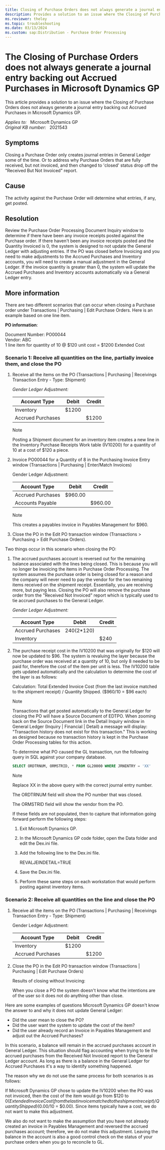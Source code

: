 ```yaml
---
title: Closing of Purchase Orders does not always generate a journal entry backing out Accrued Purchases
description: Provides a solution to an issue where the Closing of Purchase Orders does not always generate a journal entry backing out Accrued Purchases in Microsoft Dynamics GP.
ms.reviewer: theley
ms.topic: troubleshooting
ms.date: 03/13/2024
ms.custom: sap:Distribution - Purchase Order Processing
---
```

# The Closing of Purchase Orders does not always generate a journal entry backing out Accrued Purchases in Microsoft Dynamics GP

This article provides a solution to an issue where the Closing of Purchase Orders does not always generate a journal entry backing out Accrued Purchases in Microsoft Dynamics GP.

_Applies to:_ &nbsp; Microsoft Dynamics GP  
_Original KB number:_ &nbsp; 2021543

## Symptoms

Closing a Purchase Order only creates journal entries in General Ledger some of the time. Or to address why Purchase Orders that are fully received, but not invoiced, and then changed to 'closed' status drop off the "Received But Not Invoiced" report.

## Cause

The activity against the Purchase Order will determine what entries, if any, get posted.

## Resolution

Review the Purchase Order Processing Document Inquiry window to determine if there have been any invoice receipts posted against the Purchase order. If there haven't been any invoice receipts posted and the Quantity Invoiced is 0, the system is designed to not update the General Ledger with adjusting entries. If the PO was closed before Invoicing and you need to make adjustments to the Accrued Purchases and Inventory accounts, you will need to create a manual adjustment in the General Ledger. If the invoice quantity is greater than 0, the system will update the Accrued Purchases and Inventory accounts automatically via a General Ledger entry.

## More information

There are two different scenarios that can occur when closing a Purchase order under Transactions | Purchasing | Edit Purchase Orders. Here is an example based on one line item.

**PO information**:

Document Number: PO00044  
Vendor: ABC  
1 line item for quantity of 10 @ $120 unit cost = $1200 Extended Cost  

### Scenario 1: Receive all quantities on the line, partially invoice them, and close the PO

1. Receive all the items on the PO (Transactions | Purchasing | Receivings Transaction Entry - Type: Shipment)

    _Gender Ledger Adjustment:_  

    | Account Type| Debit| Credit |
    |---|---|---|
    |Inventory|$1200| |
    |Accrued Purchases||$1200|

    > [!NOTE]
    > Posting a Shipment document for an inventory item creates a new line in the Inventory Purchase Receipts Work table (IV10200) for a quantity of 10 at a cost of $120 a piece.

2. Invoice PO00044 for a Quantity of 8 in the Purchasing Invoice Entry window (Transactions | Purchasing | Enter/Match Invoices)

    Gender Ledger Adjustment:  

    | Account Type| Debit| Credit |
    |---|---|---|
    | Accrued Purchases|$960.00| |
    | Accounts Payable||$960.00|

    > [!NOTE]
    > This creates a payables invoice in Payables Management for $960.

3. Close the PO in the Edit PO transaction window (Transactions > Purchasing > Edit Purchase Orders).

Two things occur in this scenario when closing the PO:

1. The accrued purchases account is reversed out for the remaining balance associated with the lines being closed. This is because you will no longer be invoicing the items in Purchase Order Processing. The system assumes the purchase order is being closed for a reason and the company will never need to pay the vendor for the two remaining items received on the shipment receipt. Essentially, you are receiving more, but paying less.  Closing the PO will also remove the purchase order from the "Received Not Invoiced" report which is typically used to tie accrued purchases to the General Ledger.

    _Gender Ledger Adjustment:_  

    | Account Type| Debit| Credit |
    |---|---|---|
    | Accrued Purchases|$240 (2*$120)| |
    | Inventory|| $240|

2. The purchase receipt cost in the IV10200 that was originally for $120 will now be updated to $96. The system is revaluing the layer because the purchase order was received at a quantity of 10, but only 8 needed to be paid for, therefore the cost of the item per unit is less. The IV10200 table gets updated automatically and the calculation to determine the cost of the layer is as follows:

    Calculation: Total Extended Invoice Cost (from the last invoice matched to the shipment receipt) / Quantity Shipped. ($960/10 = $96 each)

    > [!NOTE]
    > Transactions that get posted automatically to the General Ledger for closing the PO will have a Source Document of EDTPO. When zooming back on the Source Document link in the Detail Inquiry window in General Ledger (Inquiry | Financial | Detail) a message will display: "Transaction history does not exist for this transaction." This is working as designed because no transaction history is kept in the Purchase Order Processing tables for this action.

    To determine what PO caused the GL transaction, run the following query in SQL against your company database.

    ```sql
    SELECT ORDTRNUM, ORMSTRID, * FROM GL20000 WHERE JRNENTRY = 'XX'
    ```

    > [!NOTE]
    > Replace XX in the above query with the correct journal entry number.

     The ORDTRNUM field will show the PO number that was closed.

     The ORMSTRID field will show the vendor from the PO.

    If these fields are not populated, then to capture that information going forward perform the following steps:

    1. Exit Microsoft Dynamics GP.
    2. In the Microsoft Dynamics GP code folder, open the Data folder and edit the Dex.ini file.
    3. Add the following line to the Dex.ini file.

        REVALJEINDETAIL=TRUE
    4. Save the Dex.ini file.
    5. Perform these same steps on each workstation that would perform posting against inventory items.  

### Scenario 2: Receive all quantities on the line and close the PO

1. Receive all the items on the PO (Transactions | Purchasing | Receivings Transaction Entry - Type: Shipment)

    Gender Ledger Adjustment:

    | Account Type|  Debit| Credit |
    |---|---|---|
    |Inventory|$1200||
    |Accrued Purchases||$1200|

2. Close the PO in the Edit PO transaction window (Transactions | Purchasing | Edit Purchase Orders)

    Results of closing without Invoicing:

    When you close a PO the system doesn't know what the intentions are of the user so it does not do anything other than close.

Here are some examples of questions Microsoft Dynamics GP doesn't know the answer to and why it does not update General Ledger:

- Did the user mean to close the PO?
- Did the user want the system to update the cost of the item?
- Did the user already record an Invoice in Payables Management and adjust out the Accrued Purchases?

In this scenario, a balance will remain in the accrued purchases account in General Ledger.  This situation should flag accounting when trying to tie the accrued purchases from the Received Not Invoiced report to the General Ledger account.  As long as there is a balance in the General Ledger for Accrued Purchases it's a way to identify something happened.  

The reason why we do not use the same process for both scenarios is as follows:

If Microsoft Dynamics GP chose to update the IV10200 when the PO was not invoiced, then the cost of the item would go from $120 to $0 (Extended Invoice Cost (from the last invoice matched to the shipment receipt) / Quantity Shipped) ($0.00/10 = $0.00). Since items typically have a cost, we do not want to make this adjustment.

We also do not want to make the assumption that you have not already created an invoice in Payables Management and reversed the accrued purchases account; therefore, we do not make this adjustment. Leaving the balance in the account is also a good control check on the status of your purchase orders when you go to reconcile to GL.
